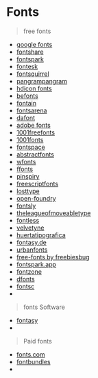 # Fonts

> free fonts

- [google fonts](https://fonts.google.com/)
- [fontshare](https://www.fontshare.com/)
- [fontspark](https://fontspark.app/)
- [fontesk](https://fontesk.com/)
- [fontsquirrel](https://www.fontsquirrel.com/)
- [pangrampangram](https://pangrampangram.com/)
- [hdicon fonts](https://www.hdicon.com/fonts/)
- [befonts](https://befonts.com/)
- [fontain](https://fontain.org/)
- [fontsarena](https://fontsarena.com/)
- [dafont](https://www.dafont.com/)
- [adobe fonts](https://fonts.adobe.com/)
- [1001freefonts](https://www.1001freefonts.com/)
- [1001fonts](https://www.1001fonts.com/)
- [fontspace](https://www.fontspace.com/)
- [abstractfonts](https://www.abstractfonts.com/)
- [wfonts](https://www.wfonts.com/)
- [ffonts](https://www.ffonts.net/)
- [pinspiry](https://pinspiry.com/)
- [freescriptfonts](https://www.freescriptfonts.net/)
- [losttype](https://www.losttype.com/)
- [open-foundry](https://open-foundry.com/)
- [fontsly](https://fontsly.com/)
- [theleagueofmoveabletype](https://www.theleagueofmoveabletype.com/)
- [fontless](https://fontless.varld.co/)
- [velvetyne](https://velvetyne.fr/)
- [huertatipografica](https://huertatipografica.com/)
- [fontasy.de](http://www.fontasy.de/?lang=en)
- [urbanfonts](https://www.urbanfonts.com/free-fonts.htm)
- [free-fonts by freebiesbug](https://freebiesbug.com/free-fonts/)
- [fontspark.app](https://fontspark.app/)
- [fontzone](https://fontzone.net/)
- [dfonts](https://www.dfonts.org/)
- [fontsc](https://www.fontsc.com/)
- []()

> fonts Software 

- [fontasy](https://apps.apple.com/us/app/fontasy-font-browser/id653884771)
- []()

> Paid fonts

- [fonts.com](https://www.fonts.com/)
- [fontbundles](https://fontbundles.net/)
- []()